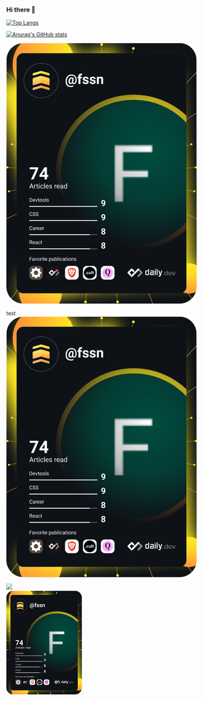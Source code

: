 ### Hi there 👋

<!--
**fssn-dev/fssn-dev** is a ✨ _special_ ✨ repository because its `README.md` (this file) appears on your GitHub profile.

Here are some ideas to get you started:

- 🔭 I’m currently working on ...
- 🌱 I’m currently learning ...
- 👯 I’m looking to collaborate on ...
- 🤔 I’m looking for help with ...
- 💬 Ask me about ...
- 📫 How to reach me: ...
- 😄 Pronouns: ...
- ⚡ Fun fact: ...
-->



[![Top Langs](https://github-readme-stats.vercel.app/api/top-langs/?username=fssn-dev&&langs_count=8&theme=aura&layout=compact)](https://github.com/anuraghazra/github-readme-stats)

[![Anurag's GitHub stats](https://github-readme-stats.vercel.app/api?username=fssn-dev&count_private=true&show_icons=true&theme=aura)](https://github.com/anuraghazra/github-readme-stats)

[![Dev Card](https://github.com/fssn-dev/fssn-dev/blob/main/devcard.svg)](https://app.daily.dev/DailyDevTips)

test
[![Dev Card](https://github.com/fssn-dev/fssn-dev/blob/main/devcard.svg)](https://app.daily.dev/DailyDevTips)


<div>
<a href="https://github.com/fssn-dev">
  <img height="180em" src="https://github-readme-stats.vercel.app/api/top-langs/?username=fssn-dev&layout=compact&langs_count=7&theme=aura"/>
  </a>
</div>

<div>
<a href="https://app.daily.dev/DailyDevTips"><img src="https://github.com/fssn-dev/fssn-dev/blob/main/devcard.svg" width="200" alt="Fabio dos Santos Nunes Dev Card"/></a>
</div>
